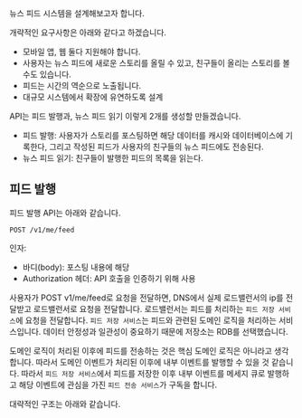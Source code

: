 뉴스 피드 시스템을 설계해보고자 합니다. 

개략적인 요구사항은 아래와 같다고 하겠습니다. 
- 모바일 앱, 웹 둘다 지원해야 합니다. 
- 사용자는 뉴스 피드에 새로운 스토리를 올릴 수 있고, 친구들이 올리는 스토리를 볼 수도 있습니다. 
- 피드는 시간의 역순으로 노출됩니다. 
- 대규모 시스템에서 확장에 유연하도록 설계 

API는 피드 발행과, 뉴스 피드 읽기 이렇게 2개를 생성할 만들겠습니다.
- 피드 발행: 사용자가 스토리를 포스팅하면 해당 데이터를 캐시와 데이터베이스에 기록한다, 그리고 작성된 피드가 사용자의 친구들의 뉴스 피드에도 전송된다.
- 뉴스 피드 읽기: 친구들이 발행한 피드의 목록을 읽는다. 

## 피드 발행

피드 발행 API는 아래와 같습니다. 
```
POST /v1/me/feed 
```
인자:
- 바디(body): 포스팅 내용에 해당 
- Authorization 헤더: API 호출을 인증하기 위해 사용 

사용자가 POST v1/me/feed로 요청을 전달하면, DNS에서 실제 로드밸런서의 ip를 전달받고 로드밸런서로 요청을 전달합니다. 로드밸런서는 피드를 처리하는 ```피드 저장 서비스```에 요청을 전달합니다.
```피드 저장 서비스```는 피드와 관련된 도메인 로직을 처리하는 서비스입니다. 데이터 안정성과 일관성이 중요하기 때문에 저장소는 RDB를 선택했습니다. 

도메인 로직이 처리된 이후에 피드를 전송하는 것은 핵심 도메인 로직은 아니라고 생각합니다. 따라서 도메인 이벤트가 처리된 이후에 내부 이벤트를 발행할 수 있을 것 같습니다.
따라서 ```피드 저장 서비스```에서 피드를 저장한 이후 내부 이벤트를 메세지 큐로 발행하고 해당 이벤트에 관심을 가진 ```피드 전송 서비스```가 구독을 합니다. 

대략적인 구조는 아래와 같습니다. 










